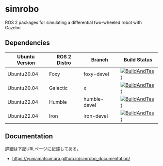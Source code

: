 # simrobo
  ROS 2 packages for simulating a differential two-wheeled robot with Gazebo

## Dependencies

Ubuntu Version | ROS 2 Distro | Branch | Build Status
--- | --- | --- | ---
Ubuntu20.04 | Foxy | foxy-devel | [![BuildAndTest](https://img.shields.io/github/actions/workflow/status/YumaMatsumura/simrobo/build.yml?branch=foxy-devel)](https://github.com/YumaMatsumura/simrobo/actions/workflows/build.yml)
Ubuntu20.04 | Galactic | x | [![BuildAndTest](https://img.shields.io/github/actions/workflow/status/YumaMatsumura/simrobo/build.yml?branch=galactic-devel)](https://github.com/YumaMatsumura/simrobo/actions/workflows/build.yml)
Ubuntu22.04 | Humble | humble-devel | [![BuildAndTest](https://img.shields.io/github/actions/workflow/status/YumaMatsumura/simrobo/build.yml?branch=humble-devel)](https://github.com/YumaMatsumura/simrobo/actions/workflows/build.yml)
Ubuntu22.04 | Iron | iron-devel | [![BuildAndTest](https://img.shields.io/github/actions/workflow/status/YumaMatsumura/simrobo/build.yml?branch=iron-devel)](https://github.com/YumaMatsumura/simrobo/actions/workflows/build.yml)
 
## Documentation
詳細は下記URLページに記述してある。
* https://yumamatsumura.github.io/simrobo_documentation/


